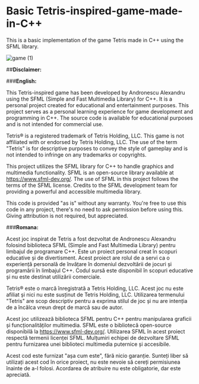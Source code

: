 # Basic Tetris-inspired-game-made-in-C++

This is a basic implementation of the game Tetris made in C++ using the SFML library.

![game (1)](https://github.com/AndronescuAlexandru/Tetris-inspired-game-made-in-C-/assets/128248475/70a0c014-1c5f-4e46-9168-67e0d2f61a15)


##**Disclaimer:**

###**English:**

This Tetris-inspired game has been developed by Andronescu Alexandru using the SFML (Simple and Fast Multimedia Library) for C++. It is a personal project created for educational and entertainment purposes. This project serves as a personal learning experience for game development and programming in C++. The source code is available for educational purposes and is not intended for commercial use.

Tetris® is a registered trademark of Tetris Holding, LLC. This game is not affiliated with or endorsed by Tetris Holding, LLC. The use of the term "Tetris" is for descriptive purposes to convey the style of gameplay and is not intended to infringe on any trademarks or copyrights.

This project utilizes the SFML library for C++ to handle graphics and multimedia functionality. SFML is an open-source library available at https://www.sfml-dev.org/. The use of SFML in this project follows the terms of the SFML license. Credits to the SFML development team for providing a powerful and accessible multimedia library.

This code is provided "as is" without any warranty. You're free to use this code in any project, there's no need to ask permission before using this. Giving attribution is not required, but appreciated.


###**Romana:**

Acest joc inspirat de Tetris a fost dezvoltat de Andronescu Alexandru folosind biblioteca SFML (Simple and Fast Multimedia Library) pentru limbajul de programare C++. Este un proiect personal creat în scopuri educative și de divertisment. Acest proiect are rolul de a servi ca o experiență personală de învățare în domeniul dezvoltării de jocuri și programării în limbajul C++. Codul sursă este disponibil în scopuri educative și nu este destinat utilizării comerciale.

Tetris® este o marcă înregistrată a Tetris Holding, LLC. Acest joc nu este afiliat și nici nu este susținut de Tetris Holding, LLC. Utilizarea termenului "Tetris" are scop descriptiv pentru a exprima stilul de joc și nu are intenția de a încălca vreun drept de marcă sau de autor.

Acest joc utilizează biblioteca SFML pentru C++ pentru manipularea graficii și funcționalităților multimedia. SFML este o bibliotecă open-source disponibilă la https://www.sfml-dev.org/. Utilizarea SFML în acest proiect respectă termenii licenței SFML. Mulțumiri echipei de dezvoltare SFML pentru furnizarea unei biblioteci multimedia puternice și accesibile.

Acest cod este furnizat "așa cum este", fără nicio garanție. Sunteți liber să utilizați acest cod în orice proiect, nu este nevoie să cereți permisiunea înainte de a-l folosi. Acordarea de atribuire nu este obligatorie, dar este apreciată.
